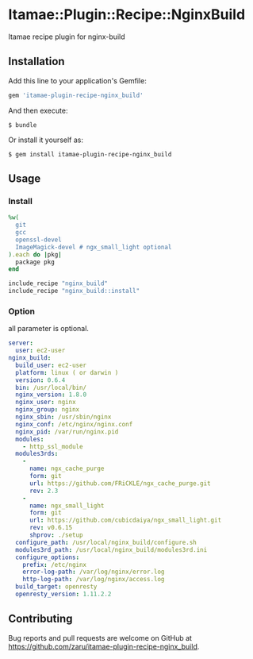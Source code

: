 # Itamae::Plugin::Recipe::NginxBuild

Itamae recipe plugin for nginx-build

## Installation

Add this line to your application's Gemfile:

```ruby
gem 'itamae-plugin-recipe-nginx_build'
```

And then execute:

    $ bundle

Or install it yourself as:

    $ gem install itamae-plugin-recipe-nginx_build

## Usage

### Install

```ruby
%w(
  git
  gcc
  openssl-devel
  ImageMagick-devel # ngx_small_light optional
).each do |pkg|
  package pkg
end

include_recipe "nginx_build"
include_recipe "nginx_build::install"
```

### Option

all parameter is optional.

```yaml
server:
  user: ec2-user
nginx_build:
  build_user: ec2-user
  platform: linux ( or darwin )
  version: 0.6.4
  bin: /usr/local/bin/
  nginx_version: 1.8.0
  nginx_user: nginx
  nginx_group: nginx
  nginx_sbin: /usr/sbin/nginx
  nginx_conf: /etc/nginx/nginx.conf
  nginx_pid: /var/run/nginx.pid
  modules:
    - http_ssl_module
  modules3rds:
    -
      name: ngx_cache_purge
      form: git
      url: https://github.com/FRiCKLE/ngx_cache_purge.git
      rev: 2.3
    -
      name: ngx_small_light
      form: git
      url: https://github.com/cubicdaiya/ngx_small_light.git
      rev: v0.6.15
      shprov: ./setup
  configure_path: /usr/local/nginx_build/configure.sh
  modules3rd_path: /usr/local/nginx_build/modules3rd.ini
  configure_options:
    prefix: /etc/nginx
    error-log-path: /var/log/nginx/error.log
    http-log-path: /var/log/nginx/access.log
  build_target: openresty
  openresty_version: 1.11.2.2
```

## Contributing

Bug reports and pull requests are welcome on GitHub at https://github.com/zaru/itamae-plugin-recipe-nginx_build.
